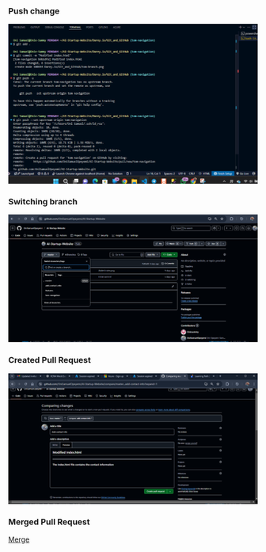### Push change

![tom-navigation](./tom-navigate.png)

### Switching branch

![Switch](./Switch.png)

### Created Pull Request

![PR](./PR.png)

### Merged Pull Request

[Merge](./merge.png)

